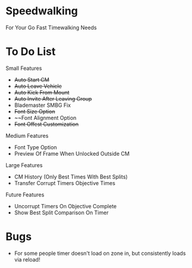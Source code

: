 # Speedwalking
For Your Go Fast Timewalking Needs  

# To Do List
Small Features  
- ~~Auto Start CM~~  
- ~~Auto Leave Vehicle~~  
- ~~Auto Kick From Mount~~  
- ~~Auto Invite After Leaving Group~~  
- Blademaster SMBG Fix  
- ~~Font Size Option~~  
- ~~Font Alignment Option  
- ~~Font Offest Customization~~  

Medium Features  
- Font Type Option  
- Preview Of Frame When Unlocked Outside CM  

Large Features  
- CM History (Only Best Times With Best Splits)  
- Transfer Corrupt Timers Objective Times  

Future Features  
- Uncorrupt Timers On Objective Complete  
- Show Best Split Comparison On Timer  

# Bugs
- For some people timer doesn't load on zone in, but consistently loads via reload!
